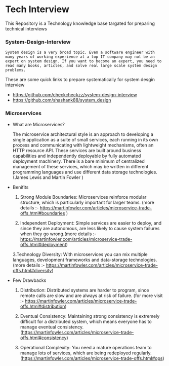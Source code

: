 # Tech Interview
This Repository is a Technology knowledge base targated for preparing technical interviews

### System-Design-Interview


```System design is a very broad topic. Even a software engineer with many years of working experience at a top IT company may not be an expert on system design. If you want to become an expert, you need to read many books, articles, and solve real large scale system design problems.```

These are some quick links to prepare systematically for system desgin interview

  * https://github.com/checkcheckzz/system-design-interview
  * https://github.com/shashank88/system_design
  

### Microservices

* What are Microservices?

   The microservice architectural style is an approach to developing a single application as a suite of small services, each running in its own process and communicating with lightweight mechanisms, often an HTTP resource API. These services are built around business capabilities and independently deployable by fully automated deployment machinery. There is a bare minimum of centralized management of these services, which may be written in different programming languages and use different data storage technologies.  (James Lewis and Martin Fowler )
   
 * Benifits
 
    1. Strong Module Boundaries: Microservices reinforce modular structure, which is particularly important for larger teams.
       (more details :- https://martinfowler.com/articles/microservice-trade-offs.html#boundaries )
       
    2. Independent Deployment: Simple services are easier to deploy, and since they are autonomous, are less likely to cause    system failures when they go wrong.(more details :- https://martinfowler.com/articles/microservice-trade-offs.html#deployment)
    
    3.Technology Diversity: With microservices you can mix multiple languages, development frameworks and data-storage technologies.(more details :- https://martinfowler.com/articles/microservice-trade-offs.html#diversity)
    
 * Few Drawbacks
   
    1. Distribution: Distributed systems are harder to program, since remote calls are slow and are always at risk of failure.
       (for more visit :- https://martinfowler.com/articles/microservice-trade-offs.html#distribution)
       
    2. Eventual Consistency: Maintaining strong consistency is extremely difficult for a distributed system, which means everyone has to manage eventual consistency. (https://martinfowler.com/articles/microservice-trade-offs.html#consistency)
    
    3. Operational Complexity: You need a mature operations team to manage lots of services, which are being redeployed regularly.(https://martinfowler.com/articles/microservice-trade-offs.html#ops)
    
    
   

